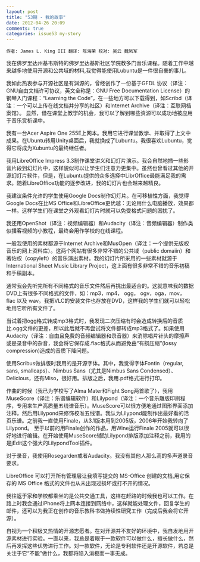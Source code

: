 ```yaml
---
layout: post
title: "53期 - 我的故事"
date: 2012-04-26 20:09
comments: true
categories: issue53 my-story
---
```


`作者: James L. King III 翻译: 陈海荣 校对: 吴云 魏凤军`

我在佛罗里达州基韦斯特的佛罗里达基斯社区学院教多门音乐课程。随着工作中越来越多地使用开源和公共域的材料,我觉得能使用Lubuntu是一件很自豪的事儿。

我如此热衷参与开源社区是有渊源的，曾经创作了一份基于GFDL 协议（译注：GNU自由文档许可协议，英文全称是：GNU Free Documentation License）的钢琴入门课程：“Learning the Code”，在一些地方可以下载得到，如Scribd（译注：一个可以上传在线文档并分享的社区）和Internet Archive（译注：互联网档案馆）。 显然，借在课堂上教学的机会，我可以了解到哪些资源可以成功地被应用于音乐赏析课中。

我有一台Acer Aspire One 255E上网本。我用它进行课堂教学、并取得了上文中成果。在Ubuntu转用Unity桌面后，我就换成了Lubuntu。我很喜欢Lubuntu，觉得它将成为Xubuntu的最终继任者。

我用LibreOffice Impress 3.3制作课堂讲义和幻灯片演示。我会自然地插一些影音片段到幻灯片中，这样貌似可以让学生们注意力更集中。虽然也曾看过其他的开源幻灯片软件，但是，在Lubuntu提供的众多选择中LibrOffice最能满足我的需求。随着LibreOffice功能的逐步改进，我的幻灯片也会越来越精良。

我建议条件允许的学生使用Google Docs制作幻灯片。在可移植性方面，我觉得Google Docs在比MS Office和LibreOffice更优越：无论用什么电脑播放，效果都一样。这样学生们在课堂之外观看幻灯片时就可以免受格式问题的困扰了。

我还用OpenShot（译注：视频编辑器）和Audacity（译注：音频编辑器）制作类似播客视频的小教程，最终会用作学校的在线课程。

一般我使用的素材都源于Internet Archive和MusOpen（译注：一个提供无版权音乐的网上资料库）。这两个网站有很多非常不错的公共域（public domaiin）和著佐权（copyleft）的音乐演出素材。我的幻灯片所采用的一些素材就源于International Sheet Music Library Project，这上面有很多非常不错的音乐初稿和手稿副本。

通常我会先听完所有不同格式的音乐文件然后再挑出最适合的。这就意味我的数据DVD上有很多不同格式的文件，如：mp3，mp4， ogg， ogv，oga，mov，flac 以及 wav。我把VLC的安装文件也存放在DVD，这样我的学生们就可以轻松地用它听所有文件了。

当试着把ogg格式转成mp3格式时，我发现二次压缩有时会造成转换后的音质比.ogg文件的更差，所以此后就不再尝试将文件都转成mp3格式了。如果使用Audacity（译注：自由且免费的音频编辑器和录音器）来消除唱片针头的摩擦声或是录音中的杂音，我会将它保存成.flac格式从而避免由“有损压缩”(lossy compression)造成的音质下降问题。

使用Scribus做排版时我用的是开源字体。其中，我觉得字体Fontin（regular, sans, smallcaps）、Nimbus Sans（尤其是Nimbus Sans Condensed）、Delicious，还有Miso，很好用。排版之后，我用.pdf格式进行打印。

作曲的时候（我已为学校写了Alma Mater和Fight Song两首歌了），我用MuseScore（译注：乐谱编辑软件）和Lilypond（译注：一个音乐雕版印刷程序，专用来生产高质量五线谱音乐）。MuseScore可以很方便地通过图形界面添加注释，然后用Lilypond来修饰校准五线谱。我认为Lilypond能制作出最好看的活页乐谱。之前我一直使用Finale，从3.1版本用到2005版，2006年开始我转向了Lilypond。 至于以前的用Finale创作的作品，用Wine运行Finale 2005就可以很好地进行编辑。在开始使用MuseScore辅助Lilypond排版添加注释之前，我用的是jEdit这个强大的LilypondTool插件。

对于录音，我使用Rosegarden或者Audacity。我没有其他人那么高的多声道录音要求。

LibreOffice 可以打开所有管理层让我填写提交的 MS-Office 创建的文档,用它保存的 MS Office 格式的文件也从未出现过损坏或打不开的情况。

我往返于家和学校都乘坐的是公共交通工具，这样在赶路的时候我也可以工作。在路上时我会通过iPhone将上网本连接到网络中，这样就能处理文件，回复学生的邮件，还可以为我正在创作的音乐教科书做持续性研究工作（完成后我会将它开源）。

自视为一个积极又热情的开源志愿者。在对开源并不友好的环境中，我自发地用开源素材进行实验。一直以来，我总是着眼于一款软件可以做什么，擅长做什么，然后再发挥这些优势进行工作。对一款软件，无论是专利软件还是开源软件，若总是关注于它“不能”做什么，我都将陷入消极而一事无成。